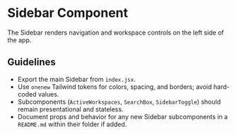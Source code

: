 # Sidebar Component

The Sidebar renders navigation and workspace controls on the left side of the app.

## Guidelines
- Export the main Sidebar from `index.jsx`.
- Use `onenew` Tailwind tokens for colors, spacing, and borders; avoid hard-coded values.
- Subcomponents (`ActiveWorkspaces`, `SearchBox`, `SidebarToggle`) should remain presentational and stateless.
- Document props and behavior for any new Sidebar subcomponents in a `README.md` within their folder if added.
